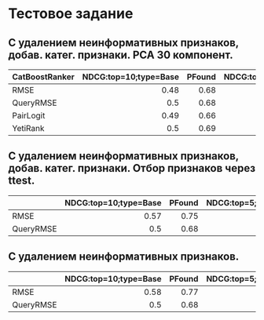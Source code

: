 # Тестовое задание


## С удалением неинформативных признаков, добав. катег. признаки. PCA 30 компонент.

| CatBoostRanker   |   NDCG:top=10;type=Base |   PFound |   NDCG:top=5;type=Base |   MAP:top=5 |   PrecisionAt:top=5 |
|:-----------------|------------------------:|---------:|-----------------------:|------------:|--------------------:|
| RMSE             |                    0.48 |     0.68 |                   0.48 |        0.11 |                0.1  |
| QueryRMSE        |                    0.5  |     0.68 |                   0.48 |        0.12 |                0.1  |
| PairLogit        |                    0.49 |     0.66 |                   0.47 |        0.1  |                0.1  |
| YetiRank         |                    0.5  |     0.69 |                   0.5  |        0.13 |                0.11 |

## С удалением неинформативных признаков, добав. катег. признаки. Отбор признаков через ttest.

|        |   NDCG:top=10;type=Base |   PFound |   NDCG:top=5;type=Base |   MAP:top=5 |   PrecisionAt:top=5 |
|:-------|------------------------:|---------:|-----------------------:|------------:|--------------------:|
| RMSE   |                    0.57 |     0.75 |                   0.57 |        0.17 |                0.15 |
| QueryRMSE |                    0.5  |     0.68 |                   0.48 |        0.12 |                0.1  |

## С удалением неинформативных признаков.

|        |   NDCG:top=10;type=Base |   PFound |   NDCG:top=5;type=Base |   MAP:top=5 |   PrecisionAt:top=5 |
|:-------|------------------------:|---------:|-----------------------:|------------:|--------------------:|
| RMSE   |                    0.58 |     0.77 |                   0.59 |        0.2  |                0.18 |
| QueryRMSE |                    0.5  |     0.68 |                   0.48 |        0.12 |                0.1  |